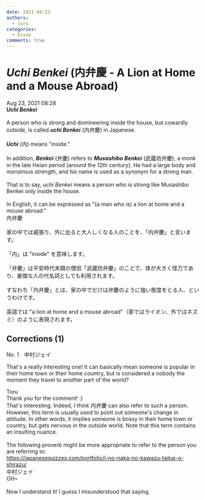 ```yaml
---
date: 2021-08-23
authors:
  - toru
categories:
  - Essay
comments: true
---
```


# <strong><em>Uchi Benkei</strong></em> (内弁慶 - A Lion at Home and a Mouse Abroad)
<div class="date">Aug 23, 2021 08:28</div>
<div id="post"><div id="body_show_ori">
<strong><em>Uchi Benkei</strong></em><br/><br/>A person who is strong and domineering inside the house, but cowardly outside, is called <strong><em>uchi Benkei</em></strong> (内弁慶) in Japanese.<br/><br/><strong><em>Uchi</em></strong> (内) means "inside."<br/><br/>In addition, <strong><em>Benkei</em></strong> (弁慶) refers to <strong><em>Musashibo Benkei</em></strong> (武蔵坊弁慶), a monk in the late Heian period (around the 12th century). He had a large body and monstrous strength, and his name is used as a synonym for a strong man.<br/><br/>That is to say, <em>uchi Benkei</em> means a person who is strong like Musashibo Benkei only inside the house.<br/><br/>In English, it can be expressed as "(a man who is) a lion at home and a mouse abroad."
</div></div>

<!-- more -->

<div id="post_ja"><div id="body_show_mo">
内弁慶<br/><br/>家の中では威張り、外に出ると大人しくなる人のことを、「内弁慶」と言います。<br/><br/>「内」は "inside" を意味します。<br/><br/>「弁慶」は平安時代末期の僧侶「武蔵坊弁慶」のことで、体が大きく怪力であり、豪傑な人の代名詞としても利用されます。<br/><br/>すなわち「内弁慶」とは、家の中でだけは弁慶のように強い態度をとる人、というわけです。<br/><br/>英語では "a lion at home and a mouse abroad"（家ではライオン、外ではネズミ）のように表現されます。
</div></div>

## Corrections (1)
<div id="block"><div class="first_name"> No. 1　<span class="just_name">中村ジェイ</span></div><div id="block2">
<p class="comment_small">
 That's a really interesting one! It can basically mean someone is popular in their home town or their home country, but is considered a nobody the moment they travel to another part of the world?
</p>

</div><div class="name"><span class="just_name">Toru</span><br>
Thank you for the comment! :)<br/>That's interesting. Indeed, I think 内弁慶 can also refer to such a person. However, this term is usually used to point out someone's change in attitude. In other words, it implies someone is bossy in their home town or country, but gets nervous in the outside world. Note that this term contains an insulting nuance.<br/><br/>The following proverb might be more appropriate to refer to the person you are referring to:<br/><a href="https://japanesequizzes.com/portfolio/i-no-naka-no-kawazu-taikai-o-shirazu/" target="_blank">https://japanesequizzes.com/portfolio/i-no-naka-no-kawazu-taikai-o-shirazu/</a>
</div>
<div class="name"><span class="just_name">中村ジェイ</span><br>
OH~<br/><br/>Now I understand it! I guess I misunderstood that saying.
</div>
</div>

